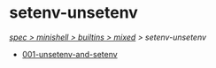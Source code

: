 # setenv-unsetenv

*[spec > minishell > builtins > mixed](..) > setenv-unsetenv*

* [001-unsetenv-and-setenv](./001-unsetenv-and-setenv)
